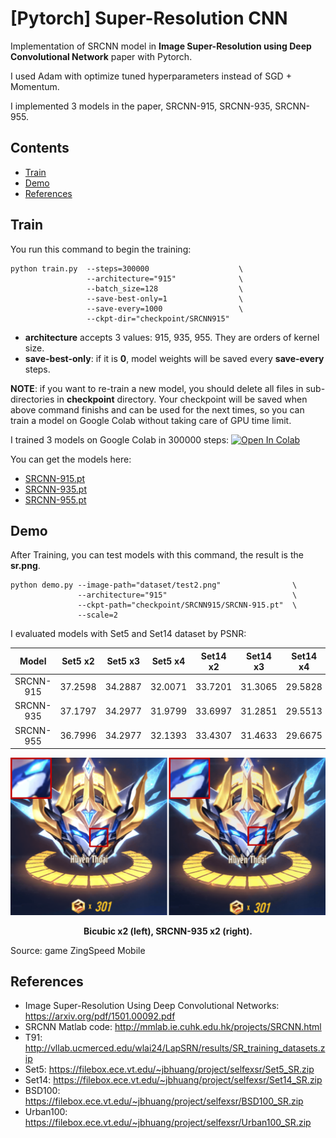 
# [Pytorch] Super-Resolution CNN

Implementation of SRCNN model in **Image Super-Resolution using Deep Convolutional Network** paper with Pytorch. 

I used Adam with optimize tuned hyperparameters instead of SGD + Momentum. 

I implemented 3 models in the paper, SRCNN-915, SRCNN-935, SRCNN-955.


## Contents
- [Train](#train)
- [Demo](#demo)
- [References](#references)


## Train
You run this command to begin the training:
```
python train.py  --steps=300000                    \
                 --architecture="915"              \
                 --batch_size=128                  \
                 --save-best-only=1                \
                 --save-every=1000                 \
                 --ckpt-dir="checkpoint/SRCNN915"  
```
- **architecture** accepts 3 values: 915, 935, 955. They are orders of kernel size.
- **save-best-only**: if it is **0**, model weights will be saved every **save-every** steps.


**NOTE**: if you want to re-train a new model, you should delete all files in sub-directories in **checkpoint** directory. Your checkpoint will be saved when above command finishs and can be used for the next times, so you can train a model on Google Colab without taking care of GPU time limit.

I trained 3 models on Google Colab in 300000 steps: [![Open In Colab](https://colab.research.google.com/assets/colab-badge.svg)](https://colab.research.google.com/drive/1NTXfPEwVaERBxaVz-PKMPHpQ4HRCoN6P?usp=sharing)

You can get the models here:
- [SRCNN-915.pt](checkpoint/SRCNN915/SRCNN-915.pt)
- [SRCNN-935.pt](checkpoint/SRCNN935/SRCNN-935.pt)
- [SRCNN-955.pt](checkpoint/SRCNN955/SRCNN-955.pt)


## Demo 
After Training, you can test models with this command, the result is the **sr.png**.
```
python demo.py --image-path="dataset/test2.png"                \
               --architecture="915"                            \
               --ckpt-path="checkpoint/SRCNN915/SRCNN-915.pt"  \
               --scale=2
```

I evaluated models with Set5 and Set14 dataset by PSNR:

<div align="center">

|   Model   | Set5 x2 | Set5 x3 | Set5 x4 | Set14 x2 | Set14 x3 | Set14 x4 | BSD100 x2 | BSD100 x3 | BSD100 x4 | Urban100 x2 | Urban100 x4 |
|:---------:|:-------:|:-------:|:-------:|:--------:|:--------:|:--------:|:---------:|:---------:|:---------:|:-----------:|:-----------:|
| SRCNN-915 | 37.2598 |	34.2887 | 32.0071 |	33.7201  | 31.3065  | 29.5828  |  33.4726  |  31.1328  |  29.6973  |   30.3163   |   26.8897   |
| SRCNN-935	| 37.1797 |	34.2977 | 31.9799 |	33.6997  | 31.2851  | 29.5513  |  33.4816  |  31.1014  |  29.6568  |   30.3186   |   26.8634   |
| SRCNN-955	| 36.7996 | 34.2977 | 32.1393 |	33.4307  | 31.4633  | 29.6675  |  33.3674  |  31.1648  |  29.6832  |   30.2185   |   26.9614   |

</div>

<div align="center">
  <img src="./README/example.png" width="1000">  
  <p><strong>Bicubic x2 (left), SRCNN-935 x2 (right).</strong></p>
</div>
Source: game ZingSpeed Mobile

## References
- Image Super-Resolution Using Deep Convolutional Networks: https://arxiv.org/pdf/1501.00092.pdf
- SRCNN Matlab code: http://mmlab.ie.cuhk.edu.hk/projects/SRCNN.html
- T91: http://vllab.ucmerced.edu/wlai24/LapSRN/results/SR_training_datasets.zip
- Set5: https://filebox.ece.vt.edu/~jbhuang/project/selfexsr/Set5_SR.zip
- Set14: https://filebox.ece.vt.edu/~jbhuang/project/selfexsr/Set14_SR.zip
- BSD100: https://filebox.ece.vt.edu/~jbhuang/project/selfexsr/BSD100_SR.zip
- Urban100: https://filebox.ece.vt.edu/~jbhuang/project/selfexsr/Urban100_SR.zip
